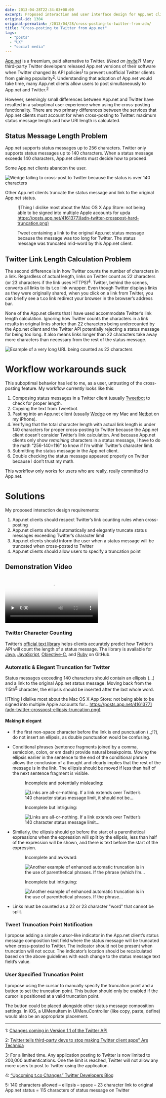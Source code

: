 ```yaml
---
date: 2013-04-28T22:34:03+00:00
excerpt: Proposed interaction and user interface design for App.net clients cross-posting to Twitter
original-id: 1304
original-permalink: /2013/04/28/cross-posting-to-twitter-from-adn/
title: "Cross-posting to Twitter from App.net"
tags:
  - "posts"
  - "UX"
  - "social media"
---
```


[App.net](https://join.app.net/) is a freemium, paid alternative to Twitter. _(Need an [invite](https://join.app.net/from/hsxwhpckmv)?)_ Many third-party Twitter developers released App.net versions of their software when Twitter changed its API policies<sup><a href="#footnote-1">1</a></sup> to prevent unofficial Twitter clients from gaining popularity<sup><a href="#footnote-2">2</a></sup>. Understanding that adoption of App.net would take time, many App.net clients allow users to post simultaneously to App.net and Twitter.<sup><a href="#footnote-3">3</a></sup>

However, seemingly small differences between App.net and Twitter have resulted in a suboptimal user experience when using the cross-posting functionality. There are two primary differences between the services that App.net clients must account for when cross-posting to Twitter: maximum status message length and how URI length is calculated.

## Status Message Length Problem

App.net supports status messages up to 256 characters. Twitter only supports status messages up to 140 characters. When a status message exceeds 140 characters, App.net clients must decide how to proceed.

Some App.net clients abandon the user.

![Wedge failing to cross-post to Twitter because the status is over 140 characters](wedge-twitter-crossposting-fail.png)

Other App.net clients truncate the status message and link to the original App.net status.<figure>

![Thing I dislike most about the Mac OS X App Store: not being able to be signed into multiple Apple accounts for upda https://posts.app.net/4161377](adn-twitter-crosspost-hard-truncation.png)</p> <figcaption class="small">Tweet containing a link to the original App.net status message because the message was too long for Twitter. The status message was truncated mid-word by this App.net client.</figcaption> </figure>

## Twitter Link Length Calculation Problem

The second difference is in how Twitter counts the number of characters in a link. Regardless of actual length, links on Twitter count as 22 characters (or 23 characters if the link uses HTTPS)<sup><a href="#4">4</a></sup>. Twitter, behind the scenes, converts all links to its t.co link wrapper. Even though Twitter displays links as they were originally shared, when you click on a link from Twitter, you can briefly see a t.co link redirect your browser in the browser’s address bar.

None of the App.net clients that I have used accommodate Twitter’s link length calculation. Ignoring how Twitter counts the characters in a link results in original links shorter than 22 characters being undercounted by the App.net client and the Twitter API potentially rejecting a status message for being too long. It also means links longer than 22 characters take away more characters than necessary from the rest of the status message.

![Example of a very long URL being counted as 22 characters](adn-twitter-crosspost-tco-count.gif)

# Workflow workarounds suck

This suboptimal behavior has led to me, as a user, untrusting of the cross-posting feature. My workflow currently looks like this:

1. Composing status messages in a Twitter client (usually [Tweetbot](http://tapbots.com/software/tweetbot/) to check for proper length.
2. Copying the text from Tweetbot.
3. Pasting into an App.net client (usually [Wedge](http://wedge.natestedman.com/) on my Mac and [Netbot](http://tapbots.com/software/netbot/) on my iPhone).
4. Verifying that the total character length with actual link length is under 140 characters for proper cross-posting to Twitter because the App.net client doesn’t consider Twitter’s link calculation. And because App.net clients only show _remaining_ characters in a status message, I have to do the math &ldquo;256-140=116&rdquo; to know if I’m within Twitter’s character limit.
5. Submitting the status message in the App.net client.
6. Double checking the status message appeared properly on Twitter because I don’t trust my math.</ol>

This workflow only works for users who are really, really committed to App.net.

# Solutions

My proposed interaction design requirements:

1. App.net clients should respect Twitter’s link counting rules when cross-posting
2. App.net clients should automatically and elegantly truncate status messages exceeding Twitter’s character limit
3. App.net clients should inform the user when a status message will be truncated when cross-posted to Twitter
4. App.net clients should allow users to specify a truncation point

## Demonstration Video

<video controls="controls" preload="none" poster="adn-twitter-crosspost-ui.jpg"><source src="adn-twitter-crosspost-ui.mp4" type="video/mp4"><source src="adn-twitter-crosspost-ui.webm" type="video/webm">Your browser does not support the video element. You can download the video [here](adn-twitter-crosspost-ui.mp4).</video>

### Twitter Character Counting

Twitter’s [official text library](https://dev.twitter.com/blog/twitter-text-library-and-tco-links-wrapping-update) helps clients accurately predict how Twitter’s API will count the length of a status message. The library is available for [Java](https://github.com/twitter/twitter-text-java), [JavaScript](https://github.com/twitter/twitter-text-js), [Objective-C](https://github.com/twitter/twitter-text-objc), and [Ruby](https://github.com/twitter/twitter-text-rb) on GitHub.

### Automatic & Elegant Truncation for Twitter

Status messages exceeding 140 characters should contain an ellipsis (…) and a link to the original App.net status message. Moving back from the 115th<sup><a href="#footnote-5">5</a></sup> character, the ellipsis should be inserted after the last whole word.

![Thing I dislike most about the Mac OS X App Store: not being able to be signed into multiple Apple accounts for… https://posts.app.net/4161377](adn-twitter-crosspost-ellipsis-truncation.png)

#### Making it elegant

* If the first non-space character before the link is end punctuation (.,;!?), do not insert an ellipsis, as double punctuation would be confusing.

* Conditional phrases (sentence fragments joined by a comma, semicolon, colon, or em dash) provide natural breakpoints. Moving the ellipsis earlier in the sentence to the end of the conditional phrase allows the conclusion of a thought and clearly implies that the rest of the message is in the link. The ellipsis should be moved if less than half of the next sentence fragment is visible.

  <figure><figcaption class="small">Incomplete and potentially misleading:</figcaption>

  ![Links are all-or-nothing. If a link extends over Twitter’s 140 character status message limit, it should not be…](adn-twitter-crosspost-phrase-truncation-bad.png)

  </figure>

  <figure><figcaption class="small">Incomplete but intriguing:</figcaption>

  ![Links are all-or-nothing. If a link extends over Twitter’s 140 character status message limit…](adn-twitter-crosspost-phrase-truncation-better.png)

  </figure>

* Similarly, the ellipsis should go before the start of a parenthetical expressions when the expression will split by the ellipsis, less than half of the expression will be shown, and there is text before the start of the expression.

  <figure> <figcaption class="small">Incomplete and awkward:</figcaption>

  ![Another example of enhanced automatic truncation is in the use of parenthetical phrases. If the phrase (which I’m…](adn-twitter-crosspost-parenthical-truncation-bad.png)

  </figure>

  <figure><figcaption class="small">Incomplete but intriguing:</figcaption>

  ![Another example of enhanced automatic truncation is in the use of parenthetical phrases. If the phrase…](adn-twitter-crosspost-parenthical-truncation-better.png)

  </figure>

* Links must be counted as a 22 or 23 character "word" that cannot be split.</ul>

### Tweet Truncation Point Notification

I propose adding a simple cursor-like indicator in the App.net client’s status message composition text field where the status message will be truncated when cross-posted to Twitter. The indicator should not be present when truncation will not occur. The indicator’s location should be recalculated based on the above guidelines with each change to the status message text field’s value.

### User Specified Truncation Point

I propose using the cursor to manually specify the truncation point and a button to set the truncation point. This button should only be enabled if the cursor is positioned at a valid truncation point.

The button could be placed alongside other status message composition settings. In iOS, a UIMenuItem in UIMenuController (like copy, paste, define) would also be an appropriate placement.

* * *

<p id="footnote-1">
  1: <a href="https://dev.twitter.com/blog/changes-coming-to-twitter-api?ref=JeremiahLee">Changes coming in Version 1.1 of the Twitter API</a>
</p>

<p id="footnote-2">
  2: <a href="http://arstechnica.com/information-technology/2011/03/twitter-tells-third-party-devs-to-stop-making-twitter-client-apps/?ref=JeremiahLee">Twitter tells third-party devs to stop making Twitter client apps&#8221; Ars Technica</a>
</p>

<p id="footnote-3">
  3: For a limited time. Any application posting to Twitter is now limited to 200,000 authentications. One the limit is reached, Twitter will not allow any more users to post to Twitter using the application.
</p>

<p id="footnote-4">
  4: <a href="https://dev.twitter.com/blog/upcoming-tco-changes?ref=JeremiahLee">&ldquo;Upcoming t.co Changes&rdquo; Twitter Developers Blog</a>
</p>

<p id="footnote-5">
  5: 140 characters allowed &#8211; ellipsis &#8211; space &#8211; 23 character link to original App.net status = 115 characters of status message on Twitter
</p>
